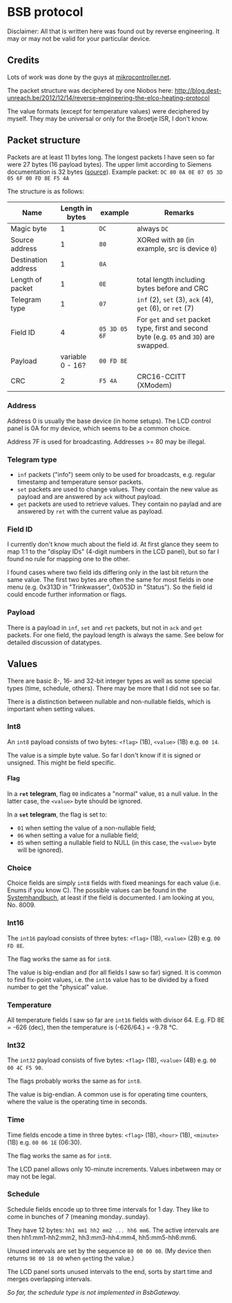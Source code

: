 # BSB protocol

Disclaimer: All that is written here was found out by reverse engineering. It may or may not be valid for your particular device.

## Credits

Lots of work was done by the guys at [mikrocontroller.net](https://www.mikrocontroller.net/topic/218643).

The packet structure was deciphered by one Niobos here: http://blog.dest-unreach.be/2012/12/14/reverse-engineering-the-elco-heating-protocol

The value formats (except for temperature values) were deciphered by myself. They may be universal or only for the Broetje ISR, I don't know.


## Packet structure

Packets are at least 11 bytes long. The longest packets I have seen so far were 27 bytes (16 payload bytes). The upper limit according to Siemens documentation is 32 bytes ([source](https://www.mikrocontroller.net/topic/218643?goto=4499227#4499227)).  Example packet: `DC 80 0A 0E 07 05 3D 05 6F 00 FD 8E F5 4A`

The structure is as follows:

|Name | Length in bytes | example | Remarks|
|---|---|---|---|
|Magic byte | 1 | `DC` | always `DC`|
|Source address | 1 | `80` | XORed with `80` (in example, src is device `0`)|
|Destination address | 1 | `0A` || 
|Length of packet | 1 | `0E` | total length including bytes before and CRC|
|Telegram type | 1 | `07` | `inf` (2), `set` (3), `ack` (4), `get` (6), or `ret` (7)|
|Field ID | 4 | `05 3D 05 6F` | For `get` and `set` packet type, first and second byte (e.g. `05` and `3D`) are swapped.|
|Payload | variable 0 - 16? | `00 FD 8E` ||
|CRC | 2 | `F5 4A` | CRC16-CCITT (XModem)|

### Address

Address 0 is usually the base device (in home setups). The LCD control panel is 0A for my device, which seems to be a common choice.

Address 7F is used for broadcasting. Addresses >= 80 may be illegal.

### Telegram type

 * `inf` packets ("info") seem only to be used for broadcasts, e.g. regular timestamp and temperature sensor packets.
 * `set` packets are used to change values. They contain the new value as payload and are answered by `ack` without payload.
 * `get` packets are used to retrieve values. They contain no paylad and are answered by `ret` with the current value as payload.

### Field ID

I currently don't know much about the field id. At first glance they seem to map 1:1 to the "display IDs" (4-digit numbers in the LCD panel), but so far I found no rule for mapping one to the other. 

I found cases where two field ids differing only in the last bit return the same value. The first two bytes are often the same for most fields in one menu (e.g. 0x313D in "Trinkwasser", 0x053D in "Status"). So the field id could encode further information or flags.

### Payload

There is a payload in `inf`, `set` and `ret` packets, but not in `ack` and `get` packets. For one field, the payload length is always the same. See below for detailed discussion of datatypes.


## Values

There are basic 8-, 16- and 32-bit integer types as well as some special types (time, schedule, others). There may be more that I did not see so far.

There is a distinction between nullable and non-nullable fields, which is important when setting values.

### Int8

An `int8` payload consists of two bytes: `<flag>` (1B), `<value>` (1B) e.g. `00 14`.

The value is a simple byte value. So far I don't know if it is signed or unsigned. This might be field specific.

#### Flag

In a **`ret` telegram**, flag `00` indicates a "normal" value, `01` a null value. In the latter case, the `<value>` byte should be ignored.

In a **`set` telegram**, the flag is set to:

 * `01` when setting the value of a non-nullable field;
 * `06` when setting a value for a nullable field;
 * `05` when setting a nullable field to NULL (in this case, the `<value>` byte will be ignored).
 
### Choice

Choice fields are simply `int8` fields with fixed meanings for each value (i.e. Enums if you know C). The possible values can be found in the [Systemhandbuch](https://www.mikrocontroller.net/attachment/118129/systemhandbuch_isr.pdf), at least if the field is documented. I am looking at you, No. 8009.

### Int16

The `int16` payload consists of three bytes: `<flag>` (1B), `<value>` (2B) e.g. `00 FD 8E`.

The flag works the same as for `int8`.

The value is big-endian and (for all fields I saw so far) signed. It is common to find fix-point values, i.e. the `int16` value has to be divided by a fixed number to get the "physical" value.

### Temperature

All temperature fields I saw so far are `int16` fields with divisor 64. E.g. FD 8E = -626 (dec), then the temperature is (-626/64.) = -9.78 °C.

### Int32

The `int32` payload consists of five bytes: `<flag>` (1B), `<value>` (4B) e.g. `00 00 4C F5 90`.

The flags probably works the same as for `int8`.

The value is big-endian. A common use is for operating time counters, where the value is the operating time in seconds.

### Time

Time fields encode a time in three bytes: `<flag>` (1B), `<hour>` (1B), `<minute>` (1B) e.g. `00 06 1E` (06:30).

The flag works the same as for `int8`.

The LCD panel allows only 10-minute increments. Values inbetween may or may not be legal.

### Schedule

Schedule fields encode up to three time intervals for 1 day. They like to come in bunches of 7 (meaning monday..sunday).

They have 12 bytes: `hh1 mm1 hh2 mm2 ... hh6 mm6`. The active intervals are then hh1:mm1-hh2:mm2, hh3:mm3-hh4:mm4, hh5:mm5-hh6:mm6.

Unused intervals are set by the sequence `80 00 00 00`. (My device then returns `98 00 18 00` when `get`ting the value.)

The LCD panel sorts unused intervals to the end, sorts by start time and merges overlapping intervals.

*So far, the schedule type is not implemented in BsbGateway.*
